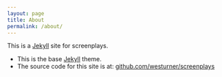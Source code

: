 ```yaml
---
layout: page
title: About
permalink: /about/
---
```


This is a [Jekyll] site for screenplays.

* This is the base [Jekyll] theme.
* The source code for this site is at: 
  [github.com/westurner/screenplays](https://github.com/westurner/screenplays)

[jekyll]:      http://jekyllrb.com

